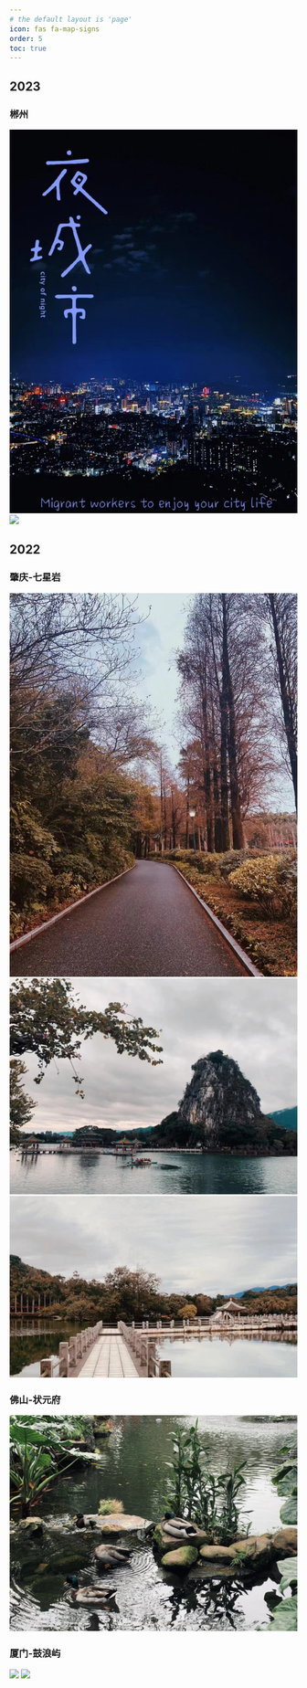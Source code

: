 ```yaml
---
# the default layout is 'page'
icon: fas fa-map-signs
order: 5
toc: true
---
```


## 2023

### 郴州

![](/assets/img/travel/4.jpg)
![](/assets/img/travel/5.jpg)

## 2022

### 肇庆-七星岩

![](/assets/img/travel/1.jpg)
![](/assets/img/travel/2.jpg)
![](/assets/img/travel/3.jpg)

### 佛山-状元府

![](/assets/img/travel/8.jpg)

### 厦门-鼓浪屿

![](/assets/img/travel/6.jpg)
![](/assets/img/travel/7.jpg)


